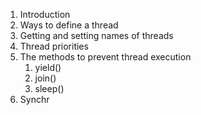 1. Introduction
2. Ways to define a thread
3. Getting and setting names of threads
4. Thread priorities
5. The methods to prevent thread execution
	1. yield()
	2. join()
	3. sleep()
6. Synchr